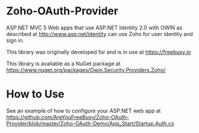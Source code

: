 Zoho-OAuth-Provider
======================

ASP.NET MVC 5 Web apps that use ASP.NET Identity 2.0 with OWIN as described at 
http://www.asp.net/identity can use Zoho for user identity and sign in.

This library was originally developed for and is in use at https://freebusy.io

This library is available as a NuGet package at https://www.nuget.org/packages/Owin.Security.Providers.Zoho/

How to Use
======================
See an example of how to configure your ASP.NET web app at https://github.com/AreYouFreeBusy/Zoho-OAuth-Provider/blob/master/Zoho-OAuth-Demo/App_Start/Startup.Auth.cs